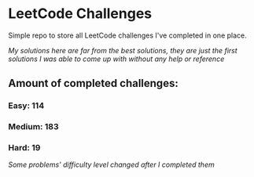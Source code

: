 
# LeetCode Challenges

Simple repo to store all LeetCode challenges I've completed in one place.

<i>My solutions here are far from the best solutions, they are just the first solutions I was able to come up with without any help or reference</i>

## Amount of completed challenges:

### Easy: 114

### Medium: 183

### Hard: 19

<i>Some problems' difficulty level changed after I completed them</i>
